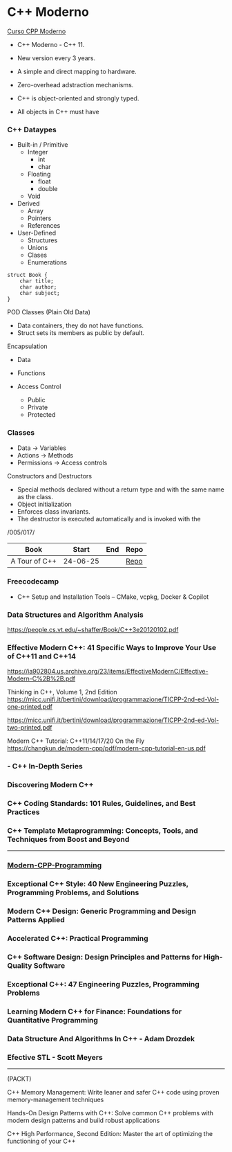 # C++ Moderno

[Curso CPP Moderno](https://www.youtube.com/playlist?list=PLEtcGQaT56ch7CfcboVPyN1Klnh7LwaRq)

- C++ Moderno - C++ 11.
- New version every 3 years.
- A simple and direct mapping to hardware.
- Zero-overhead adstraction mechanisms.

- C++ is object-oriented and strongly typed.
- All objects in C++ must have

### C++ Dataypes

- Built-in / Primitive
  - Integer
    - int
    - char
  - Floating
    - float
    - double
  - Void
- Derived
  - Array
  - Pointers
  - References
- User-Defined
  - Structures
  - Unions
  - Clases
  - Enumerations

```
struct Book {
    char title;
    char author;
    char subject;
}
```

POD Classes (Plain Old Data)

- Data containers, they do not have functions.
- Struct sets its members as public by default.

Encapsulation

- Data
- Functions

- Access Control
  - Public
  - Private
  - Protected

### Classes

- Data -> Variables
- Actions -> Methods
- Permissions -> Access controls

Constructors and Destructors

- Special methods declared without a return type and with the same name as the class.
- Object initialization
- Enforces class invariants.
- The destructor is executed automatically and is invoked with the

/005/017/

| Book          | Start    | End | Repo                                |
| ------------- | -------- | --- | ----------------------------------- |
| A Tour of C++ | 24-06-25 |     | [Repo](./RoadMapBook/ATourOfCpp.md) |

### Freecodecamp

- C++ Setup and Installation Tools – CMake, vcpkg, Docker & Copilot

### Data Structures and Algorithm Analysis

https://people.cs.vt.edu/~shaffer/Book/C++3e20120102.pdf

### Effective Modern C++: 41 Specific Ways to Improve Your Use of C++11 and C++14

https://ia902804.us.archive.org/23/items/EffectiveModernC/Effective-Modern-C%2B%2B.pdf

Thinking in C++, Volume 1, 2nd Edition
https://micc.unifi.it/bertini/download/programmazione/TICPP-2nd-ed-Vol-one-printed.pdf

https://micc.unifi.it/bertini/download/programmazione/TICPP-2nd-ed-Vol-two-printed.pdf

Modern C++ Tutorial: C++11/14/17/20 On the Fly
https://changkun.de/modern-cpp/pdf/modern-cpp-tutorial-en-us.pdf

### - C++ In-Depth Series

### Discovering Modern C++

### C++ Coding Standards: 101 Rules, Guidelines, and Best Practices

### C++ Template Metaprogramming: Concepts, Tools, and Techniques from Boost and Beyond

---

### [Modern-CPP-Programming](https://federico-busato.github.io/Modern-CPP-Programming/)

### Exceptional C++ Style: 40 New Engineering Puzzles, Programming Problems, and Solutions

### Modern C++ Design: Generic Programming and Design Patterns Applied

### Accelerated C++: Practical Programming

### C++ Software Design: Design Principles and Patterns for High-Quality Software

### Exceptional C++: 47 Engineering Puzzles, Programming Problems

### Learning Modern C++ for Finance: Foundations for Quantitative Programming

### Data Structure And Algorithms In C++ - Adam Drozdek

### Efective STL - Scott Meyers

---

(PACKT)

C++ Memory Management: Write leaner and safer C++ code using proven memory-management techniques

Hands-On Design Patterns with C++: Solve common C++ problems with modern design patterns and build robust applications

C++ High Performance, Second Edition: Master the art of optimizing the functioning of your C++
